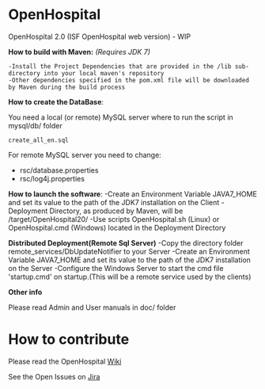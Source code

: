 # OpenHospital
OpenHospital 2.0 (ISF OpenHospital web version) - WIP

**How to build with Maven:**
_(Requires JDK 7)_

    -Install the Project Dependencies that are provided in the /lib sub-directory into your local maven's repository
    -Other dependencies specified in the pom.xml file will be downloaded by Maven during the build process
    
**How to create the DataBase**:

You need a local (or remote) MySQL server where to run the script in mysql/db/ folder

	create_all_en.sql
	
For remote MySQL server you need to change:
- rsc/database.properties
- rsc/log4j.properties

**How to launch the software**:
-Create an Environment Variable JAVA7_HOME and set its value to the path of the JDK7 installation on the Client
-Deployment Directory, as produced by Maven, will be /target/OpenHospital20/
-Use scripts OpenHospital.sh (Linux) or OpenHospital.cmd (Windows) located in the Deployment Directory

**Distributed Deployment(Remote Sql Server)**
-Copy the directory folder remote_services/DbUpdateNotifier to your Server
-Create an Environment Variable JAVA7_HOME and set its value to the path of the JDK7 installation on the Server
-Configure the Windows Server to start the cmd file 'startup.cmd' on startup.(This will be a remote service used by the clients)

**Other info**

Please read Admin and User manuals in doc/ folder

# How to contribute

Please read the OpenHospital [Wiki](https://openhospital.atlassian.net/wiki/display/OH/Contribution+Guidelines)

See the Open Issues on [Jira](https://openhospital.atlassian.net/issues/)
